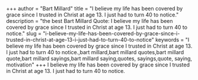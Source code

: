 +++
author = "Bart Millard"
title = "I believe my life has been covered by grace since I trusted in Christ at age 13. I just had to turn 40 to notice."
description = "the best Bart Millard Quote: I believe my life has been covered by grace since I trusted in Christ at age 13. I just had to turn 40 to notice."
slug = "i-believe-my-life-has-been-covered-by-grace-since-i-trusted-in-christ-at-age-13-i-just-had-to-turn-40-to-notice"
keywords = "I believe my life has been covered by grace since I trusted in Christ at age 13. I just had to turn 40 to notice.,bart millard,bart millard quotes,bart millard quote,bart millard sayings,bart millard saying,quotes, sayings,quote, saying, motivation"
+++
I believe my life has been covered by grace since I trusted in Christ at age 13. I just had to turn 40 to notice.

